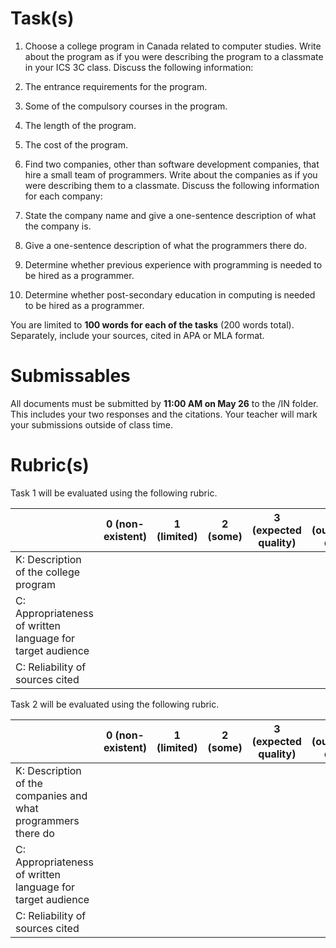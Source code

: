 # Task(s)
1. Choose a college program in Canada related to computer studies. Write about the program as if you were describing the program to a classmate in your ICS 3C class. Discuss the following information:
  1. The entrance requirements for the program.
  2. Some of the compulsory courses in the program.
  3. The length of the program.
  4. The cost of the program.
 
2. Find two companies, other than software development companies, that hire a small team of programmers. Write about the companies as if you were describing them to a classmate. Discuss the following information for each company:
  1. State the company name and give a one-sentence description of what the company is.
  2. Give a one-sentence description of what the programmers there do.
  3. Determine whether previous experience with programming is needed to be hired as a programmer.
  4. Determine whether post-secondary education in computing is needed to be hired as a programmer.
  
You are limited to **100 words for each of the tasks** (200 words total). Separately, include your sources, cited in APA or MLA format.


# Submissables
All documents must be submitted by **11:00 AM on May 26** to the /IN folder. This includes your two responses and the citations. Your teacher will mark your submissions outside of class time.


# Rubric(s)

Task 1 will be evaluated using the following rubric.

| | 0 (non-existent) | 1 (limited) | 2 (some) | 3 (expected quality) | 4 (outstanding quality) |
| --- | --- | --- | --- | --- | --- |
| K: Description of the college program | | | | | |
| C: Appropriateness of written language for target audience | | | | | |
| C: Reliability of sources cited | | | | | |

Task 2 will be evaluated using the following rubric.

| | 0 (non-existent) | 1 (limited) | 2 (some) | 3 (expected quality) | 4 (outstanding quality) |
| --- | --- | --- | --- | --- | --- |
| K: Description of the companies and what programmers there do | | | | | |
| C: Appropriateness of written language for target audience | | | | | |
| C: Reliability of sources cited | | | | | |
